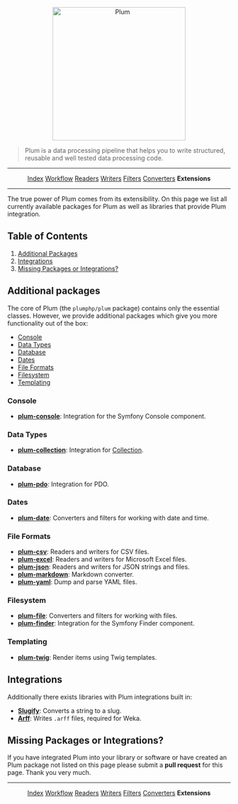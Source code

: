 <p align="center">
    <img src="http://cdn.florian.ec/plum-logo.svg" alt="Plum" width="300">
</p>

> Plum is a data processing pipeline that helps you to write structured, reusable and well tested data processing code.

---

<p align="center">
    <a href="index.md">Index</a>
    <a href="workflow.md">Workflow</a>
    <a href="readers.md">Readers</a>
    <a href="writers.md">Writers</a>
    <a href="filters.md">Filters</a>
    <a href="converters.md">Converters</a>
    <strong>Extensions</strong>
</p>

---

The true power of Plum comes from its extensibility. On this page we list all currently available packages for Plum
as well as libraries that provide Plum integration.


Table of Contents
-----------------

1. [Additional Packages](#additonal-packages)
2. [Integrations](#integrations)
3. [Missing Packages or Integrations?](#missing-packages-or-integrations)


Additional packages
-------------------

The core of Plum (the `plumphp/plum` package) contains only the essential classes. However, we provide additional
packages which give you more functionality out of the box:

- [Console](#console)
- [Data Types](#data-types)
- [Database](#database)
- [Dates](#dates)
- [File Formats](#file-formats)
- [Filesystem](#filesystem)
- [Templating](#templating)

### Console

- [**plum-console**](https://github.com/plumphp/plum-console): Integration for the Symfony Console component.

### Data Types

- [**plum-collection**](https://github.com/plumphp/plum-collection): Integration for [Collection](https://github.com/cocur/collection).

### Database

- [**plum-pdo**](https://github.com/plumphp/plum-pdo): Integration for PDO.

### Dates

- [**plum-date**](https://github.com/plumphp/plum-date): Converters and filters for working with date and time.

### File Formats

- [**plum-csv**](https://github.com/plumphp/plum-csv): Readers and writers for CSV files.
- [**plum-excel**](https://github.com/plumphp/plum-excel): Readers and writers for Microsoft Excel files.
- [**plum-json**](https://github.com/plumphp/plum-json): Readers and writers for JSON strings and files.
- [**plum-markdown**](https://github.com/plumphp/plum-markdown): Markdown converter.
- [**plum-yaml**](https://github.com/plumphp/plum-yaml): Dump and parse YAML files.

### Filesystem

- [**plum-file**](https://github.com/plumphp/plum-file): Converters and filters for working with files.
- [**plum-finder**](https://github.com/plumphp/plum-finder): Integration for the Symfony Finder component.

### Templating

- [**plum-twig**](https://github.com/plumphp/plum-twig): Render items using Twig templates.


Integrations
------------

Additionally there exists libraries with Plum integrations built in:

- [**Slugify**](https://github.com/cocur/slugify): Converts a string to a slug.
- [**Arff**](https://github.com/cocur/arff): Writes `.arff` files, required for Weka.


Missing Packages or Integrations?
---------------------------------

If you have integrated Plum into your library or software or have created an Plum package not listed on this page
please submit a **pull request** for this page. Thank you very much.

---

<p align="center">
    <a href="index.md">Index</a>
    <a href="workflow.md">Workflow</a>
    <a href="readers.md">Readers</a>
    <a href="writers.md">Writers</a>
    <a href="filters.md">Filters</a>
    <a href="converters.md">Converters</a>
    <strong>Extensions</strong>
</p>
